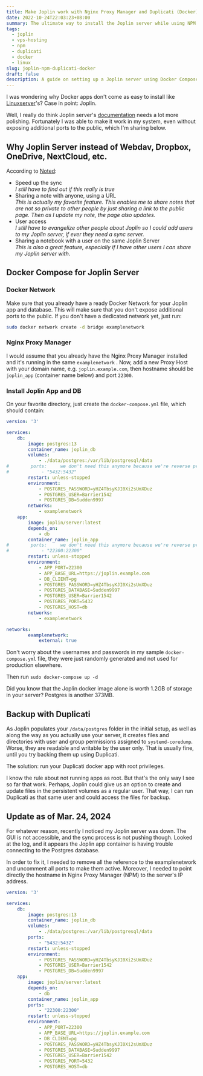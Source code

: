 ```yaml
---
title: Make Joplin work with Nginx Proxy Manager and Duplicati (Docker)
date: 2022-10-24T22:03:23+08:00
summary: The ultimate way to install the Joplin server while using NPM and Docker.
tags:
  - joplin
  - vps-hosting
  - npm
  - duplicati
  - docker
  - linux
slug: joplin-npm-duplicati-docker
draft: false
description: A guide on setting up a Joplin server using Docker Compose, including benefits like faster syncing, easy note sharing, and user access. It covers steps for creating a Docker network, configuring Nginx Proxy Manager, setting up the app and database, and managing backups with Duplicati. Troubleshooting steps for connection issues between Joplin and PostgreSQL are also provided.
---
```


I was wondering why Docker apps don't come as easy to install like [Linuxserver](https://www.linuxserver.io/)'s? Case in point: Joplin. 

Well, I really do think Joplin server's [documentation](https://github.com/laurent22/joplin/blob/dev/docker-compose.server.yml) needs a lot more polishing. Fortunately I was able to make it work in my system, even without exposing additional ports to the public, which I'm sharing below.

## Why Joplin Server instead of Webdav, Dropbox, OneDrive, NextCloud, etc.
According to [Noted](https://noted.lol/install-joplin-server-using-docker-compose/):
- Speed up the sync  
*I still have to find out if this really is true*
- Sharing a note with anyone, using a URL  
*This is actually my favorite feature. This enables me to share notes that are not so private to other people by just sharing a link to the public page. Then as I update my note, the page also updates.*
- User access  
*I still have to evangelize other people about Joplin so I could add users to my Joplin server, if ever they need a sync server.* 
- Sharing a notebook with a user on the same Joplin Server  
*This is also a great feature, especially if I have other users I can share my Joplin server with.*

## Docker Compose for Joplin Server
### Docker Network
Make sure that you already have a ready Docker Network for your Joplin app and database. This will make sure that you don't expose additional ports to the public. If you don't have a dedicated network yet, just run:
```bash
sudo docker network create -d bridge examplenetwork
```

### Nginx Proxy Manager
I would assume that you already have the Nginx Proxy Manager installed and it's running in the same `examplenetwork` . Now, add a new Proxy Host with your domain name, e.g. `joplin.example.com`, then hostname should be `joplin_app` (container name below) and port `22300`.

### Install Joplin App and DB

On your favorite directory, just create the `docker-compose.yml` file, which should contain:

```yml
version: '3'

services:
    db:
        image: postgres:13
        container_name: joplin_db
        volumes:
            - ./data/postgres:/var/lib/postgresql/data
#        ports:		we don't need this anymore because we're reverse proxying anyway
#            - "5432:5432"
        restart: unless-stopped
        environment:
            - POSTGRES_PASSWORD=yHZ4TbsyKJI0Xi2sUmXDuz
            - POSTGRES_USER=Barrier1542
            - POSTGRES_DB=Sudden9997
        networks:
            - examplenetwork
    app:
        image: joplin/server:latest
        depends_on:
            - db
        container_name: joplin_app
#        ports:		we don't need this anymore because we're reverse proxying anyway
#            - "22300:22300"
        restart: unless-stopped
        environment:
            - APP_PORT=22300
            - APP_BASE_URL=https://joplin.example.com
            - DB_CLIENT=pg
            - POSTGRES_PASSWORD=yHZ4TbsyKJI0Xi2sUmXDuz
            - POSTGRES_DATABASE=Sudden9997
            - POSTGRES_USER=Barrier1542
            - POSTGRES_PORT=5432
            - POSTGRES_HOST=db
        networks:
            - examplenetwork 

networks:
        examplenetwork:
            external: true
```

Don't worry about the usernames and passwords in my sample `docker-compose.yml` file, they were just randomly generated and not used for production elsewhere.

Then run `sudo docker-compose up -d`

Did you know that the Joplin docker image alone is worth 1.2GB of storage in your server? Postgres is another 373MB.

## Backup with Duplicati
As Joplin populates your `/data/postgres` folder in the initial setup, as well as along the way as you actually use your server, it creates files and directories with user and group permissions assigned to `systemd-coredump`. Worse, they are readable and writable by the user only. That is usually fine, until you try backing them up using Duplicati.

The solution: run your Duplicati docker app with root privileges. 

I know the rule about not running apps as root. But that's the only way I see so far that work. Perhaps, Joplin could give us an option to create and update files in the persistent volumes as a regular user. That way, I can run Duplicati as that same user and could access the files for backup.

## Update as of Mar. 24, 2024
For whatever reason, recently I noticed my Joplin server was down. The GUI is not accessible, and the sync process is not pushing though. Looked at the log, and it appears the Joplin app container is having trouble connecting to the Postgres database. 

In order to fix it, I needed to remove all the reference to the examplenetwork and uncomment all ports to make them active. Moreover, I needed to point directly the hostname in Nginx Proxy Manager (NPM) to the server's IP address.
```yml
version: '3'

services:
    db:
        image: postgres:13
        container_name: joplin_db
        volumes:
            - ./data/postgres:/var/lib/postgresql/data
        ports:
            - "5432:5432"
        restart: unless-stopped
        environment:
            - POSTGRES_PASSWORD=yHZ4TbsyKJI0Xi2sUmXDuz
            - POSTGRES_USER=Barrier1542
            - POSTGRES_DB=Sudden9997
    app:
        image: joplin/server:latest
        depends_on:
            - db
        container_name: joplin_app
        ports:
            - "22300:22300"
        restart: unless-stopped
        environment:
            - APP_PORT=22300
            - APP_BASE_URL=https://joplin.example.com
            - DB_CLIENT=pg
            - POSTGRES_PASSWORD=yHZ4TbsyKJI0Xi2sUmXDuz
            - POSTGRES_DATABASE=Sudden9997
            - POSTGRES_USER=Barrier1542
            - POSTGRES_PORT=5432
            - POSTGRES_HOST=db
```
